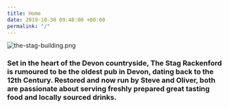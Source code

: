 ```yaml
---
title: Home
date: 2019-10-30 09:48:00 +00:00
permalink: "/"
---
```


![the-stag-building.png](/uploads/the-stag-building.png)

### Set in the heart of the Devon countryside, The Stag Rackenford is rumoured to be the oldest pub in Devon, dating back to the 12th Century. Restored and now run by Steve and Oliver, both are passionate about serving freshly prepared great tasting food and locally sourced drinks.